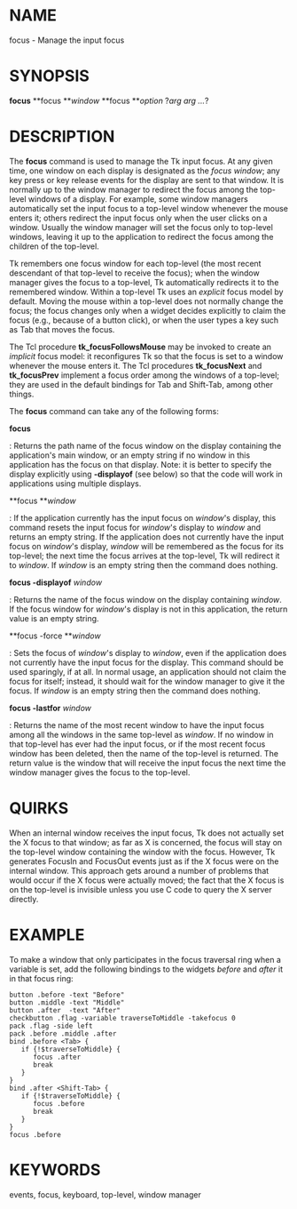 # NAME

focus - Manage the input focus

# SYNOPSIS

**focus** **focus ***window* **focus ***option* ?*arg arg \...*?

# DESCRIPTION

The **focus** command is used to manage the Tk input focus. At any given
time, one window on each display is designated as the *focus window*;
any key press or key release events for the display are sent to that
window. It is normally up to the window manager to redirect the focus
among the top-level windows of a display. For example, some window
managers automatically set the input focus to a top-level window
whenever the mouse enters it; others redirect the input focus only when
the user clicks on a window. Usually the window manager will set the
focus only to top-level windows, leaving it up to the application to
redirect the focus among the children of the top-level.

Tk remembers one focus window for each top-level (the most recent
descendant of that top-level to receive the focus); when the window
manager gives the focus to a top-level, Tk automatically redirects it to
the remembered window. Within a top-level Tk uses an *explicit* focus
model by default. Moving the mouse within a top-level does not normally
change the focus; the focus changes only when a widget decides
explicitly to claim the focus (e.g., because of a button click), or when
the user types a key such as Tab that moves the focus.

The Tcl procedure **tk_focusFollowsMouse** may be invoked to create an
*implicit* focus model: it reconfigures Tk so that the focus is set to a
window whenever the mouse enters it. The Tcl procedures **tk_focusNext**
and **tk_focusPrev** implement a focus order among the windows of a
top-level; they are used in the default bindings for Tab and Shift-Tab,
among other things.

The **focus** command can take any of the following forms:

**focus**

:   Returns the path name of the focus window on the display containing
    the application\'s main window, or an empty string if no window in
    this application has the focus on that display. Note: it is better
    to specify the display explicitly using **-displayof** (see below)
    so that the code will work in applications using multiple displays.

**focus ***window*

:   If the application currently has the input focus on *window*\'s
    display, this command resets the input focus for *window*\'s display
    to *window* and returns an empty string. If the application does not
    currently have the input focus on *window*\'s display, *window* will
    be remembered as the focus for its top-level; the next time the
    focus arrives at the top-level, Tk will redirect it to *window*. If
    *window* is an empty string then the command does nothing.

**focus -displayof** *window*

:   Returns the name of the focus window on the display containing
    *window*. If the focus window for *window*\'s display is not in this
    application, the return value is an empty string.

**focus -force ***window*

:   Sets the focus of *window*\'s display to *window*, even if the
    application does not currently have the input focus for the display.
    This command should be used sparingly, if at all. In normal usage,
    an application should not claim the focus for itself; instead, it
    should wait for the window manager to give it the focus. If *window*
    is an empty string then the command does nothing.

**focus -lastfor** *window*

:   Returns the name of the most recent window to have the input focus
    among all the windows in the same top-level as *window*. If no
    window in that top-level has ever had the input focus, or if the
    most recent focus window has been deleted, then the name of the
    top-level is returned. The return value is the window that will
    receive the input focus the next time the window manager gives the
    focus to the top-level.

# QUIRKS

When an internal window receives the input focus, Tk does not actually
set the X focus to that window; as far as X is concerned, the focus will
stay on the top-level window containing the window with the focus.
However, Tk generates FocusIn and FocusOut events just as if the X focus
were on the internal window. This approach gets around a number of
problems that would occur if the X focus were actually moved; the fact
that the X focus is on the top-level is invisible unless you use C code
to query the X server directly.

# EXAMPLE

To make a window that only participates in the focus traversal ring when
a variable is set, add the following bindings to the widgets *before*
and *after* it in that focus ring:

    button .before -text "Before"
    button .middle -text "Middle"
    button .after  -text "After"
    checkbutton .flag -variable traverseToMiddle -takefocus 0
    pack .flag -side left
    pack .before .middle .after
    bind .before <Tab> {
       if {!$traverseToMiddle} {
          focus .after
          break
       }
    }
    bind .after <Shift-Tab> {
       if {!$traverseToMiddle} {
          focus .before
          break
       }
    }
    focus .before

# KEYWORDS

events, focus, keyboard, top-level, window manager
